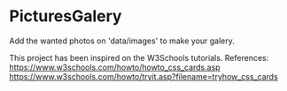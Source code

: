 # PicturesGalery

Add the wanted photos on 'data/images' to make your galery.

This project has been inspired on the W3Schools tutorials.
References:
https://www.w3schools.com/howto/howto_css_cards.asp
https://www.w3schools.com/howto/tryit.asp?filename=tryhow_css_cards 